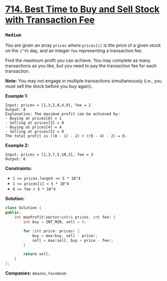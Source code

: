 # [714. Best Time to Buy and Sell Stock with Transaction Fee](https://leetcode.com/problems/best-time-to-buy-and-sell-stock-with-transaction-fee/)
### `Medium`

You are given an array `prices` where `prices[i]` is the price of a given stock on the `i^th` day, and an integer `fee` representing a transaction fee.

Find the maximum profit you can achieve. You may complete as many transactions as you like, but you need to pay the transaction fee for each transaction.

**Note:**  You may not engage in multiple transactions simultaneously (i.e., you must sell the stock before you buy again).

**Example 1:** 

```
Input: prices = [1,3,2,8,4,9], fee = 2
Output: 8
Explanation: The maximum profit can be achieved by:
- Buying at prices[0] = 1
- Selling at prices[3] = 8
- Buying at prices[4] = 4
- Selling at prices[5] = 9
The total profit is ((8 - 1) - 2) + ((9 - 4) - 2) = 8.
```

**Example 2:** 

```
Input: prices = [1,3,7,5,10,3], fee = 3
Output: 6
```

**Constraints:** 

- `1 <= prices.length <= 5 * 10^4`
- `1 <= prices[i] < 5 * 10^4`
- `0 <= fee < 5 * 10^4`

**Solution:**
```CPP
class Solution {
public:
    int maxProfit(vector<int>& prices, int fee) {
        int buy = INT_MIN, sell = 0;

        for (int price: prices) {
            buy = max(buy, sell - price);
            sell = max(sell, buy + price - fee);
        }

        return sell;
    }
};
```

**Companies:** `Amazon`, `Facebook`
